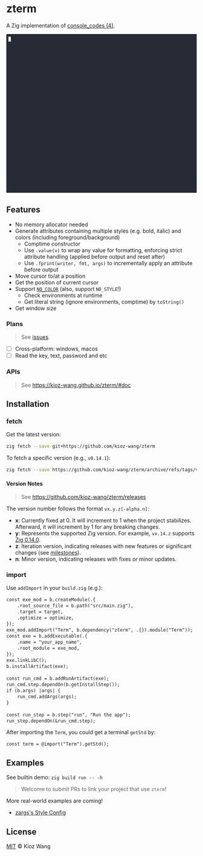 # zterm

A Zig implementation of [console_codes (4)](https://www.man7.org/linux/man-pages/man4/console_codes.4.html).

![asciicast](.asset/zterm_cli.gif)

## Features

- No memory allocator needed
- Generate attributes containing multiple styles (e.g. bold, italic) and colors (including foreground/background)
  - Comptime constructor
  - Use `.value(v)` to wrap any value for formatting, enforcing strict attribute handling (applied before output and reset after)
  - Use `.fprint(writer, fmt, args)` to incrementally apply an attribute before output
- Move cursor to/at a position
- Get the position of current cursor
- Support [`NO_COLOR`](https://no-color.org/) (also, support `NO_STYLE`!)
  - Check environments at runtime
  - Get literal string (ignore environments, comptime) by `toString()`
- Get window size

### Plans

> See [issues](https://github.com/kioz-wang/zterm/issues?q=is%3Aissue%20state%3Aopen%20label%3Aenhancement).

- [ ] Cross-platform: windows, macos
- [ ] Read the key, text, password and etc

### APIs

> See https://kioz-wang.github.io/zterm/#doc

## Installation

### fetch

Get the latest version:

```bash
zig fetch --save git+https://github.com/kioz-wang/zterm
```

To fetch a specific version (e.g., `v0.14.1`):

```bash
zig fetch --save https://github.com/kioz-wang/zterm/archive/refs/tags/v0.14.1.tar.gz
```

#### Version Notes

> See https://github.com/kioz-wang/zterm/releases

The version number follows the format `vx.y.z[-alpha.n]`:
- **x**: Currently fixed at 0. It will increment to 1 when the project stabilizes. Afterward, it will increment by 1 for any breaking changes.
- **y**: Represents the supported Zig version. For example, `vx.14.z` supports [Zig 0.14.0](https://github.com/ziglang/zig/releases/tag/0.14.0).
- **z**: Iteration version, indicating releases with new features or significant changes (see [milestones](https://github.com/kioz-wang/zterm/milestones)).
- **n**: Minor version, indicating releases with fixes or minor updates.

### import

Use `addImport` in your `build.zig` (e.g.):

```zig
const exe_mod = b.createModule(.{
    .root_source_file = b.path("src/main.zig"),
    .target = target,
    .optimize = optimize,
});
exe_mod.addImport("Term", b.dependency("zterm", .{}).module("Term"));
const exe = b.addExecutable(.{
    .name = "your_app_name",
    .root_module = exe_mod,
});
exe.linkLibC();
b.installArtifact(exe);

const run_cmd = b.addRunArtifact(exe);
run_cmd.step.dependOn(b.getInstallStep());
if (b.args) |args| {
    run_cmd.addArgs(args);
}

const run_step = b.step("run", "Run the app");
run_step.dependOn(&run_cmd.step);
```

After importing the `Term`, you could get a terminal `getStd` by:

```zig
const term = @import("Term").getStd();
```

## Examples

See builtin demo: `zig build run -- -h`

> Welcome to submit PRs to link your project that use `zterm`!

More real-world examples are coming!

- [zargs's Style Config](https://github.com/kioz-wang/zargs/blob/master/src/command/Config.zig)

## License

[MIT](LICENSE) © Kioz Wang
